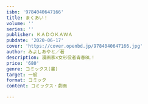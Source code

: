 ```yaml
---
isbn: '9784040647166'
title: まくあい！
volume: ''
series: ''
publisher: ＫＡＤＯＫＡＷＡ
pubdate: '2020-06-17'
cover: 'https://cover.openbd.jp/9784040647166.jpg'
author: みよしあやと／著
description: 漫画家×女形役者青春BL！
price: '680'
genre: コミックス(書)
target: 一般
format: コミック
content: コミックス・劇画

---
```

